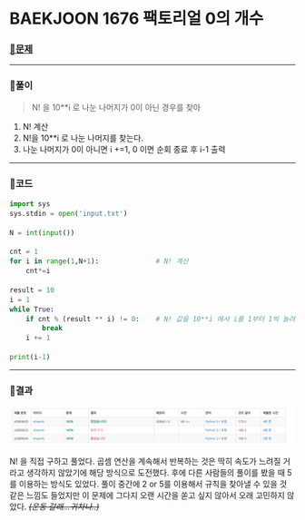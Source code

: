 # BAEKJOON 1676 팩토리얼 0의 개수

### [🏸문제](https://www.acmicpc.net/problem/1676) 

<hr>



### 💊풀이

> N! 을 10**i 로 나눈 나머지가 0이 아닌 경우를 찾아

1. N! 계산
1. N!을 10**i 로 나눈 나머지를 찾는다.
1. 나눈 나머지가 0이 아니면 i +=1, 0 이면 순회 종료 후 i-1 출력

<hr>

### 📌코드

```python
import sys
sys.stdin = open('input.txt')

N = int(input())

cnt = 1
for i in range(1,N+1):              # N! 계산
    cnt*=i

result = 10
i = 1
while True:
    if cnt % (result ** i) != 0:    # N! 값을 10**i 에서 i를 1부터 1씩 늘려가면서 나눈 나머지가 0이 아닐 때까지 반복
        break
    i += 1

print(i-1)
```

<hr>





### 🛀결과

![image-20220505112607089](readme.assets/image-20220505112607089.png)

N! 을 직접 구하고 풀었다. 곱셈 연산을 계속해서 반복하는 것은 딱히 속도가 느려질 거라고 생각하지 않았기에 해당 방식으로 도전했다. 후에 다른 사람들의 풀이를 봤을 때 5를 이용하는 방식도 있었다. 풀이 중간에 2 or 5를 이용해서 규칙을 찾아낼 수 있을 것 같은 느낌도 들었지만 이 문제에 그다지 오랜 시간을 쏟고 싶지 않아서 오래 고민하지 않았다. ~~*(운동 갈래...귀차나..)*~~
